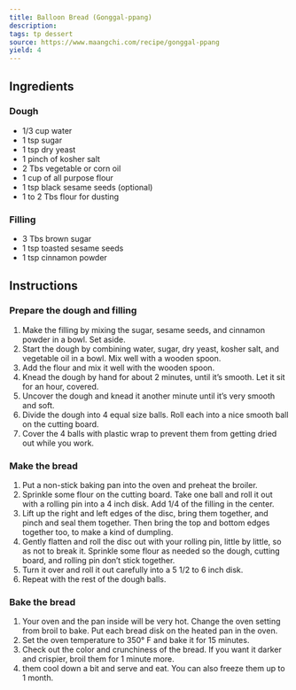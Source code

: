 ```yaml
---
title: Balloon Bread (Gonggal-ppang)
description: 
tags: tp dessert
source: https://www.maangchi.com/recipe/gonggal-ppang
yield: 4
---
```

## Ingredients
### Dough
- 1/3 cup water
- 1 tsp sugar
- 1 tsp dry yeast
- 1 pinch of kosher salt
- 2 Tbs vegetable or corn oil
- 1 cup of all purpose flour
- 1 tsp black sesame seeds (optional)
- 1 to 2 Tbs flour for dusting

### Filling
- 3 Tbs brown sugar
- 1 tsp toasted sesame seeds
- 1 tsp cinnamon powder

## Instructions
### Prepare the dough and filling
1. Make the filling by mixing the sugar, sesame seeds, and cinnamon powder in a bowl. Set aside.
2. Start the dough by combining water, sugar, dry yeast, kosher salt, and vegetable oil in a bowl. Mix well with a wooden spoon.
3. Add the flour and mix it well with the wooden spoon.
4. Knead the dough by hand for about 2 minutes, until it’s smooth. Let it sit for an hour, covered.
5. Uncover the dough and knead it another minute until it’s very smooth and soft.
6. Divide the dough into 4 equal size balls. Roll each into a nice smooth ball on the cutting board.
7. Cover the 4 balls with plastic wrap to prevent them from getting dried out while you work.

### Make the bread
1. Put a non-stick baking pan into the oven and preheat the broiler.
2. Sprinkle some flour on the cutting board. Take one ball and roll it out with a rolling pin into a 4 inch disk. Add 1/4 of the filling in the center.
3. Lift up the right and left edges of the disc, bring them together, and pinch and seal them together. Then bring the top and bottom edges together too, to make a kind of dumpling.
4. Gently flatten and roll the disc out with your rolling pin, little by little, so as not to break it. Sprinkle some flour as needed so the dough, cutting board, and rolling pin don’t stick together.
5. Turn it over and roll it out carefully into a 5 1/2 to 6 inch disk.
6. Repeat with the rest of the dough balls.

### Bake the bread
1. Your oven and the pan inside will be very hot. Change the oven setting from broil to bake. Put each bread disk on the heated pan in the oven.
2. Set the oven temperature to 350° F and bake it for 15 minutes.
3. Check out the color and crunchiness of the bread. If you want it darker and crispier, broil them for 1 minute more.
4.  them cool down a bit and serve and eat. You can also freeze them up to 1 month.